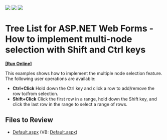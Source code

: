 <!-- default badges list -->
![](https://img.shields.io/endpoint?url=https://codecentral.devexpress.com/api/v1/VersionRange/128548904/17.2.10%2B)
[![](https://img.shields.io/badge/Open_in_DevExpress_Support_Center-FF7200?style=flat-square&logo=DevExpress&logoColor=white)](https://supportcenter.devexpress.com/ticket/details/E445)
[![](https://img.shields.io/badge/📖_How_to_use_DevExpress_Examples-e9f6fc?style=flat-square)](https://docs.devexpress.com/GeneralInformation/403183)
<!-- default badges end -->
# Tree List for ASP.NET Web Forms - How to implement multi-node selection with Shift and Ctrl keys
<!-- run online -->
**[[Run Online]](https://codecentral.devexpress.com/e445/)**
<!-- run online end -->

This examples shows how to implement the multiple node selection feature. The following user operations are available:

* **Ctrl+Click** 
  Hold down the Ctrl key and click a row to add/remove the row to/from selection.
* **Shift+Click** 
  Click the first row in a range, hold down the Shift key, and click the last row in the range to select a range of rows.

## Files to Review

* [Default.aspx](./CS/WebSite/Default.aspx) (VB: [Default.aspx](./VB/WebSite/Default.aspx))
